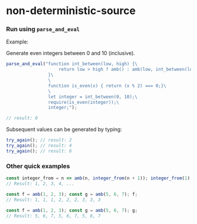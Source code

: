 # non-deterministic-source

### Run using `parse_and_eval`

Example:

Generate even integers between 0 and 10 (inclusive).

```js
parse_and_eval("function int_between(low, high) {\
                    return low > high ? amb() : amb(low, int_between(low + 1, high));\
                }\
                \
                function is_even(x) { return (x % 2) === 0;}\
                \
                let integer = int_between(0, 10);\
                require(is_even(integer));\
                integer;");

// result: 0
```
Subsequent values can be generated by typing:
```js
try_again(); // result: 2
try_again(); // result: 4
try_again(); // result: 6
```


### Other quick examples

```js
const integer_from = n => amb(n, integer_from(n + 1)); integer_from(1);
// Result: 1, 2, 3, 4, ...
```

```js
const f = amb(1, 2, 3); const g = amb(5, 6, 7); f;
// Result: 1, 1, 1, 2, 2, 2, 3, 3, 3
```

```js
const f = amb(1, 2, 3); const g = amb(5, 6, 7); g;
// Result: 5, 6, 7, 5, 6, 7, 5, 6, 7
```

